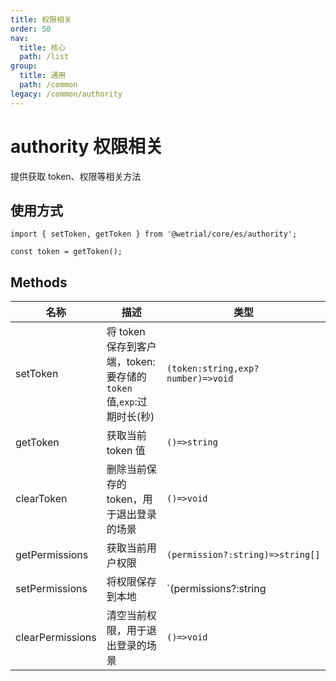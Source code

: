 ```yaml
---
title: 权限相关
order: 50
nav:
  title: 核心
  path: /list
group:
  title: 通用
  path: /common
legacy: /common/authority
---
```


# authority 权限相关

提供获取 token、权限等相关方法

## 使用方式

```tsx |pure
import { setToken, getToken } from '@wetrial/core/es/authority';

const token = getToken();
```

## Methods

| 名称 | 描述 | 类型 |
| --- | --- | --- |
| setToken | 将 token 保存到客户端，token: 要存储的 `token` 值,`exp`:过期时长(秒) | `(token:string,exp?number)=>void` |
| getToken | 获取当前 token 值 | `()=>string` |
| clearToken | 删除当前保存的 token，用于退出登录的场景 | `()=>void` |
| getPermissions | 获取当前用户权限 | `(permission?:string)=>string[]` |
| setPermissions | 将权限保存到本地 | `(permissions?:string|string[])=>void` |
| clearPermissions | 清空当前权限，用于退出登录的场景 | `()=>void` |
